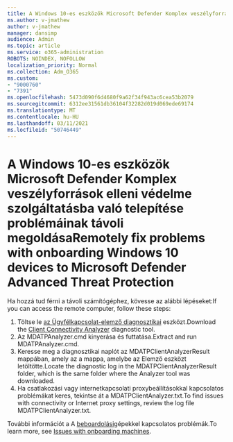 ```yaml
---
title: A Windows 10-es eszközök Microsoft Defender Komplex veszélyforrások elleni védelme szolgáltatásba való telepítése problémáinak távoli megoldása
ms.author: v-jmathew
author: v-jmathew
manager: dansimp
audience: Admin
ms.topic: article
ms.service: o365-administration
ROBOTS: NOINDEX, NOFOLLOW
localization_priority: Normal
ms.collection: Adm_O365
ms.custom:
- "9000760"
- "7391"
ms.openlocfilehash: 5473d090f6d4680f9a62f34f943ac6cea53b2079
ms.sourcegitcommit: 6312ee31561db36104f32282d019d069ede69174
ms.translationtype: MT
ms.contentlocale: hu-HU
ms.lasthandoff: 03/11/2021
ms.locfileid: "50746449"
---
```

# <a name="remotely-fix-problems-with-onboarding-windows-10-devices-to-microsoft-defender-advanced-threat-protection"></a><span data-ttu-id="0d4a0-102">A Windows 10-es eszközök Microsoft Defender Komplex veszélyforrások elleni védelme szolgáltatásba való telepítése problémáinak távoli megoldása</span><span class="sxs-lookup"><span data-stu-id="0d4a0-102">Remotely fix problems with onboarding Windows 10 devices to Microsoft Defender Advanced Threat Protection</span></span>

<span data-ttu-id="0d4a0-103">Ha hozzá tud férni a távoli számítógéphez, kövesse az alábbi lépéseket:</span><span class="sxs-lookup"><span data-stu-id="0d4a0-103">If you can access the remote computer, follow these steps:</span></span>

1. <span data-ttu-id="0d4a0-104">Töltse le [az Ügyfélkapcsolat-elemző diagnosztikai](https://go.microsoft.com/fwlink/?linkid=2143466) eszközt.</span><span class="sxs-lookup"><span data-stu-id="0d4a0-104">Download the [Client Connectivity Analyzer](https://go.microsoft.com/fwlink/?linkid=2143466) diagnostic tool.</span></span>
2. <span data-ttu-id="0d4a0-105">Az MDATPAnalyzer.cmd kinyerása és futtatása.</span><span class="sxs-lookup"><span data-stu-id="0d4a0-105">Extract and run MDATPAnalyzer.cmd.</span></span>
3. <span data-ttu-id="0d4a0-106">Keresse meg a diagnosztikai naplót az MDATPClientAnalyzerResult mappában, amely az a mappa, amelybe az Elemző eszközt letöltötte.</span><span class="sxs-lookup"><span data-stu-id="0d4a0-106">Locate the diagnostic log in the MDATPClientAnalyzerResult folder, which is the same folder where the Analyzer tool was downloaded.</span></span>
4. <span data-ttu-id="0d4a0-107">Ha csatlakozási vagy internetkapcsolati proxybeállításokkal kapcsolatos problémákat keres, tekintse át a MDATPClientAnalyzer.txt.</span><span class="sxs-lookup"><span data-stu-id="0d4a0-107">To find issues with connectivity or Internet proxy settings, review the log file MDATPClientAnalyzer.txt.</span></span>

<span data-ttu-id="0d4a0-108">További információt a A [beboardolási](https://go.microsoft.com/fwlink/?linkid=2143634)gépekkel kapcsolatos problémák.</span><span class="sxs-lookup"><span data-stu-id="0d4a0-108">To learn more, see [Issues with onboarding machines](https://go.microsoft.com/fwlink/?linkid=2143634).</span></span>
